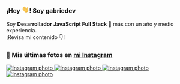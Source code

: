 <h3>¡Hey <img src="https://raw.githubusercontent.com/ABSphreak/ABSphreak/master/gifs/Hi.gif" width="20px" decondig="async">! Soy gabriedev</h3>

<p>Soy <strong>Desarrollador JavaScript Full Stack 🚀</strong> más con un año y medio experiencia.<br />¡Revisa mi contenido 👇!</p>

### 📸 Mis últimas fotos en [mi Instagram](https://instagram.com/gabrie.dev)


<a href='https://instagram.com/p/CtruQitPJU1' target='_blank'>
  <img width='20%' src='https://instagram.fkiv8-1.fna.fbcdn.net/v/t51.2885-15/354557634_595647665883083_2498794285121939883_n.jpg?stp=dst-jpg_e15_fr_s1080x1080&_nc_ht=instagram.fkiv8-1.fna.fbcdn.net&_nc_cat=111&_nc_ohc=kxWO59jV8oIAX8253Bh&edm=APU89FABAAAA&ccb=7-5&oh=00_AfDfcUKyBPx4P5YGr0E1Xgb5cDFNJDyJVgSFc-BbApsZ1g&oe=649D12E3&_nc_sid=f4eaf9' alt='Instagram photo' />
</a>
<a href='https://instagram.com/p/CtrtZEhvfjK' target='_blank'>
  <img width='20%' src='https://instagram.fkiv8-1.fna.fbcdn.net/v/t51.2885-15/354566352_1280061536273536_3184760590463359796_n.jpg?stp=dst-jpg_e15&_nc_ht=instagram.fkiv8-1.fna.fbcdn.net&_nc_cat=104&_nc_ohc=P2X2VPPCM74AX9vcVeC&edm=APU89FABAAAA&ccb=7-5&oh=00_AfAet9ODaE60_SuNyDiF3kWKrPkNjX3lP4mlJL3MhGzFhQ&oe=649C77DC&_nc_sid=f4eaf9' alt='Instagram photo' />
</a>
<a href='https://instagram.com/p/CtDUXiGIwfW' target='_blank'>
  <img width='20%' src='https://instagram.fkiv8-1.fna.fbcdn.net/v/t51.2885-15/350888316_2281662725376540_4082540287140756007_n.jpg?stp=dst-jpg_e15&_nc_ht=instagram.fkiv8-1.fna.fbcdn.net&_nc_cat=100&_nc_ohc=Uwnkf-AZtSAAX9u52cz&edm=APU89FABAAAA&ccb=7-5&oh=00_AfAvZdFAUn2jkF9KdqGlkR8GoLc5uad1whcD8RvuBfM_mA&oe=649D3818&_nc_sid=f4eaf9' alt='Instagram photo' />
</a>
<a href='https://instagram.com/p/CoTfm_INWyt' target='_blank'>
  <img width='20%' src='https://instagram.fkiv8-1.fna.fbcdn.net/v/t51.2885-15/321050480_935030397667260_4356312353538439528_n.jpg?stp=dst-jpg_e15&_nc_ht=instagram.fkiv8-1.fna.fbcdn.net&_nc_cat=100&_nc_ohc=WoTRmPOuPHUAX8l7Dvn&edm=APU89FABAAAA&ccb=7-5&oh=00_AfAdHT5tq_q09aYD5mqttGWfZOAAXhrDI0b6P7UW28v2FQ&oe=649CFA57&_nc_sid=f4eaf9' alt='Instagram photo' />
</a>
